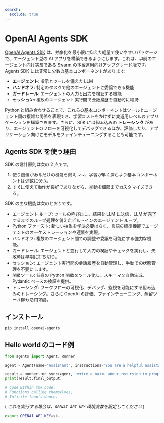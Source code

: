 ```yaml
---
search:
  exclude: true
---
```

# OpenAI Agents SDK

[OpenAI Agents SDK](https://github.com/openai/openai-agents-python) は、抽象化を最小限に抑えた軽量で使いやすいパッケージで、エージェント型の AI アプリを構築できるようにします。これは、以前のエージェント向け実験である [Swarm](https://github.com/openai/swarm/tree/main) の本番運用向けアップグレード版です。Agents SDK には非常に少数の基本コンポーネントがあります:

- **エージェント**: 指示とツールを備えた LLM
- **ハンドオフ**: 特定のタスクで他のエージェントに委譲できる機能
- **ガードレール**: エージェントの入力と出力を検証する機能
- **セッション**: 複数のエージェント実行間で会話履歴を自動的に維持

Python と組み合わせることで、これらの基本コンポーネントはツールとエージェント間の複雑な関係を表現でき、学習コストをかけずに実運用レベルのアプリケーションを構築できます。さらに、SDK には組み込みの **トレーシング** があり、エージェントのフローを可視化してデバッグできるほか、評価したり、アプリケーション向けにモデルをファインチューニングすることも可能です。

## Agents SDK を使う理由

SDK の設計原則は次の 2 点です。

1. 使う価値があるだけの機能を備えつつ、学習が早く済むよう基本コンポーネントは少数に保つ。
2. すぐに使えて動作が良好でありながら、挙動を細部までカスタマイズできる。

SDK の主な機能は次のとおりです。

- エージェント ループ: ツールの呼び出し、結果を LLM に送信、LLM が完了するまでのループ処理を備えたビルトインのエージェント ループ。
- Python ファースト: 新しい抽象を学ぶ必要はなく、言語の標準機能でエージェントのオーケストレーションや連鎖を実現。
- ハンドオフ: 複数のエージェント間での調整や委譲を可能にする強力な機能。
- ガードレール: エージェントと並行して入力の検証やチェックを実行し、失敗時は早期に打ち切り。
- セッション: エージェント実行間の会話履歴を自動管理し、手動での状態管理を不要にします。
- 関数ツール: 任意の Python 関数をツール化し、スキーマを自動生成、Pydantic ベースの検証を提供。
- トレーシング: ワークフローの可視化、デバッグ、監視を可能にする組み込みのトレーシング。さらに OpenAI の評価、ファインチューニング、蒸留ツール群も活用可能。

## インストール

```bash
pip install openai-agents
```

## Hello world のコード例

```python
from agents import Agent, Runner

agent = Agent(name="Assistant", instructions="You are a helpful assistant")

result = Runner.run_sync(agent, "Write a haiku about recursion in programming.")
print(result.final_output)

# Code within the code,
# Functions calling themselves,
# Infinite loop's dance.
```

( _これを実行する場合は、`OPENAI_API_KEY` 環境変数を設定してください_ )

```bash
export OPENAI_API_KEY=sk-...
```